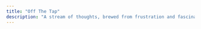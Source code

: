 ```yaml
---
title: "Off The Tap"
description: "A stream of thoughts, brewed from frustration and fascination."
---
```




